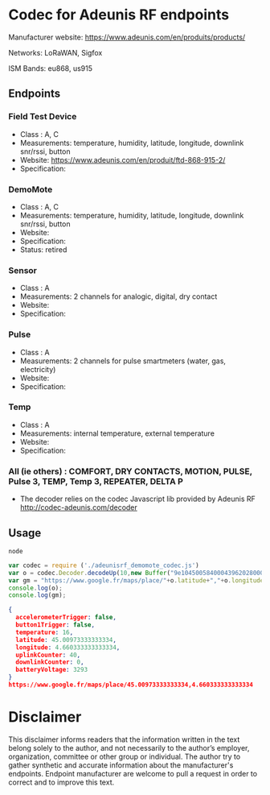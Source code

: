# Codec for Adeunis RF endpoints

Manufacturer website: https://www.adeunis.com/en/produits/products/

Networks: LoRaWAN, Sigfox

ISM Bands: eu868, us915

## Endpoints
### Field Test Device
* Class : A, C
* Measurements: temperature, humidity, latitude, longitude, downlink snr/rssi, button
* Website: https://www.adeunis.com/en/produit/ftd-868-915-2/
* Specification:

### DemoMote
* Class : A, C
* Measurements: temperature, humidity, latitude, longitude, downlink snr/rssi, button
* Website:
* Specification:
* Status: retired

### Sensor
* Class : A
* Measurements: 2 channels for analogic, digital, dry contact
* Website:
* Specification:

### Pulse
* Class : A
* Measurements: 2 channels for pulse smartmeters (water, gas, electricity)
* Website:
* Specification:

### Temp
* Class : A
* Measurements: internal temperature, external temperature
* Website:
* Specification:

### All (ie others) : COMFORT, DRY CONTACTS, MOTION, PULSE, Pulse 3, TEMP, Temp 3, REPEATER, DELTA P
* The decoder relies on the codec Javascript lib provided by Adeunis RF http://codec-adeunis.com/decoder


## Usage

```shell
node
```


```javascript
var codec = require ('./adeunisrf_demomote_codec.js')
var o = codec.Decoder.decodeUp(10,new Buffer("9e10450058400043962028000cdd","hex"));
var gm = "https://www.google.fr/maps/place/"+o.latitude+","+o.longitude;
console.log(o);
console.log(gm);
```

```json
{
  accelerometerTrigger: false,
  button1Trigger: false,
  temperature: 16,
  latitude: 45.00973333333334,
  longitude: 4.660333333333334,
  uplinkCounter: 40,
  downlinkCounter: 0,
  batteryVoltage: 3293
}
https://www.google.fr/maps/place/45.00973333333334,4.660333333333334
```


# Disclaimer
This disclaimer informs readers that the information written in the text belong solely to the author, and not necessarily to the author’s employer, organization, committee or other group or individual. The author try to gather synthetic and accurate information about the manufacturer's endpoints. Endpoint manufacturer are welcome to pull a request in order to correct and to improve this text.
